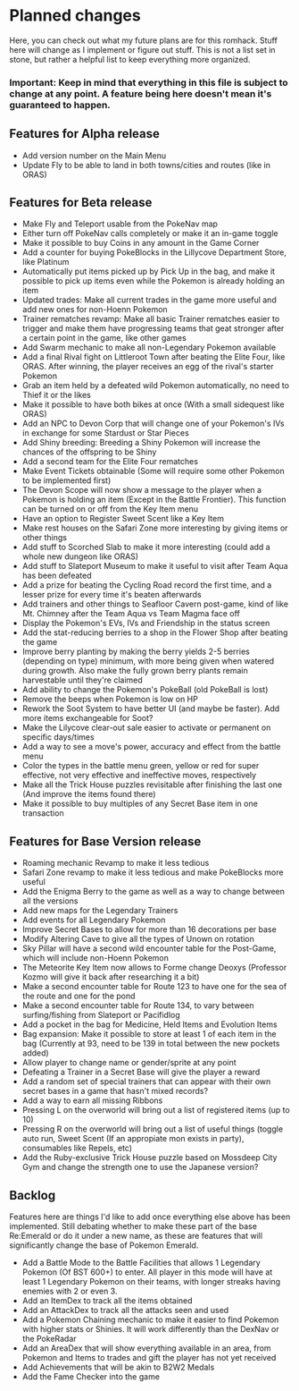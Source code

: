 # Planned changes
Here, you can check out what my future plans are for this romhack. Stuff here will change as I implement or figure out stuff. This is not a list set in stone, but rather a helpful list to keep everything more organized.

### Important: Keep in mind that everything in this file is subject to change at any point. A feature being here doesn't mean it's guaranteed to happen.

## Features for Alpha release
 - Add version number on the Main Menu
 - Update Fly to be able to land in both towns/cities and routes (like in ORAS)

## Features for Beta release
 - Make Fly and Teleport usable from the PokeNav map
 - Either turn off PokeNav calls completely or make it an in-game toggle
 - Make it possible to buy Coins in any amount in the Game Corner
 - Add a counter for buying PokeBlocks in the Lillycove Department Store, like Platinum
 - Automatically put items picked up by Pick Up in the bag, and make it possible to pick up items even while the Pokemon is already holding an item
 - Updated trades: Make all current trades in the game more useful and add new ones for non-Hoenn Pokemon
 - Trainer rematches revamp: Make all basic Trainer rematches easier to trigger and make them have progressing teams that geat stronger after a certain point in the game, like other games
 - Add Swarm mechanic to make all non-Legendary Pokemon available
 - Add a final Rival fight on Littleroot Town after beating the Elite Four, like ORAS. After winning, the player receives an egg of the rival's starter Pokemon
 - Grab an item held by a defeated wild Pokemon automatically, no need to Thief it or the likes
 - Make it possible to have both bikes at once (With a small sidequest like ORAS)
 - Add an NPC to Devon Corp that will change one of your Pokemon's IVs in exchange for some Stardust or Star Pieces
 - Add Shiny breeding: Breeding a Shiny Pokemon will increase the chances of the offspring to be Shiny
 - Add a second team for the Elite Four rematches
 - Make Event Tickets obtainable (Some will require some other Pokemon to be implemented first)
 - The Devon Scope will now show a message to the player when a Pokemon is holding an item (Except in the Battle Frontier). This function can be turned on or off from the Key Item menu
 - Have an option to Register Sweet Scent like a Key Item
 - Make rest houses on the Safari Zone more interesting by giving items or other things
 - Add stuff to Scorched Slab to make it more interesting (could add a whole new dungeon like ORAS)
 - Add stuff to Slateport Museum to make it useful to visit after Team Aqua has been defeated
 - Add a prize for beating the Cycling Road record the first time, and a lesser prize for every time it's beaten afterwards
 - Add trainers and other things to Seafloor Cavern post-game, kind of like Mt. Chimney after the Team Aqua vs Team Magma face off
 - Display the Pokemon's EVs, IVs and Friendship in the status screen
 - Add the stat-reducing berries to a shop in the Flower Shop after beating the game
 - Improve berry planting by making the berry yields 2-5 berries (depending on type) minimum, with more being given when watered during growth. Also make the fully grown berry plants remain harvestable until they're claimed
 - Add ability to change the Pokemon's PokeBall (old PokeBall is lost)
 - Remove the beeps when Pokemon is low on HP
 - Rework the Soot System to have better UI (and maybe be faster). Add more items exchangeable for Soot?
 - Make the Lilycove clear-out sale easier to activate or permanent on specific days/times
 - Add a way to see a move's power, accuracy and effect from the battle menu
 - Color the types in the battle menu green, yellow or red for super effective, not very effective and ineffective moves, respectively
 - Make all the Trick House puzzles revisitable after finishing the last one (And improve the items found there)
 - Make it possible to buy multiples of any Secret Base item in one transaction
 
## Features for Base Version release
 - Roaming mechanic Revamp to make it less tedious
 - Safari Zone revamp to make it less tedious and make PokeBlocks more useful
 - Add the Enigma Berry to the game as well as a way to change between all the versions
 - Add new maps for the Legendary Trainers
 - Add events for all Legendary Pokemon
 - Improve Secret Bases to allow for more than 16 decorations per base
 - Modify Altering Cave to give all the types of Unown on rotation
 - Sky Pillar will have a second wild encounter table for the Post-Game, which will include non-Hoenn Pokemon
 - The Meteorite Key Item now allows to Forme change Deoxys (Professor Kozmo will give it back after researching it a bit)
 - Make a second encounter table for Route 123 to have one for the sea of the route and one for the pond
 - Make a second encounter table for Route 134, to vary between surfing/fishing from Slateport or Pacifidlog
 - Add a pocket in the bag for Medicine, Held Items and Evolution Items
 - Bag expansion: Make it possible to store at least 1 of each item in the bag (Currently at 93, need to be 139 in total between the new pockets added)
 - Allow player to change name or gender/sprite at any point
 - Defeating a Trainer in a Secret Base will give the player a reward
 - Add a random set of special trainers that can appear with their own secret bases in a game that hasn't mixed records?
 - Add a way to earn all missing Ribbons
 - Pressing L on the overworld will bring out a list of registered items (up to 10)
 - Pressing R on the overworld will bring out a list of useful things (toggle auto run, Sweet Scent (If an appropiate mon exists in party), consumables like Repels, etc)
 - Add the Ruby-exclusive Trick House puzzle based on Mossdeep City Gym and change the strength one to use the Japanese version?

## Backlog
Features here are things I'd like to add once everything else above has been implemented. Still debating whether to make these part of the base Re:Emerald or do it under a new name, as these are features that will significantly change the base of Pokemon Emerald.
 - Add a Battle Mode to the Battle Facilities that allows 1 Legendary Pokemon (Of BST 600+) to enter. All player in this mode will have at least 1 Legendary Pokemon on their teams, with longer streaks having enemies with 2 or even 3.
 - Add an ItemDex to track all the items obtained
 - Add an AttackDex to track all the attacks seen and used
 - Add a Pokemon Chaining mechanic to make it easier to find Pokemon with higher stats or Shinies. It will work differently than the DexNav or the PokeRadar
 - Add an AreaDex that will show everything available in an area, from Pokemon and Items to trades and gift the player has not yet received
 - Add Achievements that will be akin to B2W2 Medals
 - Add the Fame Checker into the game